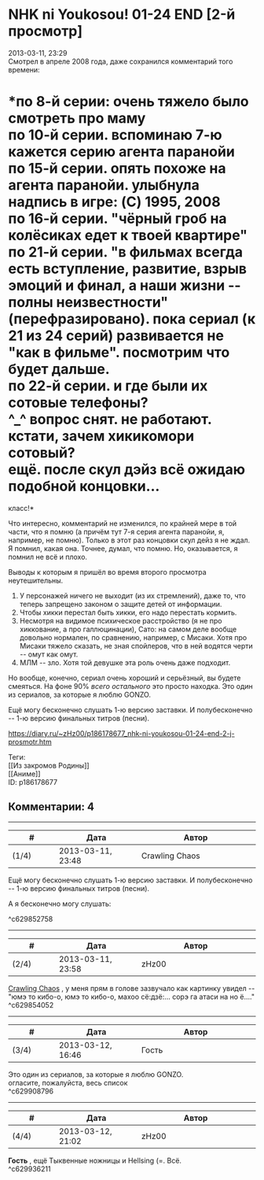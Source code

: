 NHK ni Youkosou! 01-24 END [2-й просмотр]
=========================================

  
2013-03-11, 23:29  
 Смотрел в апреле 2008 года, даже сохранился комментарий того времени:   
   
  *по 8-й серии: очень тяжело было смотреть про маму   
 по 10-й серии. вспоминаю 7-ю кажется серию агента паранойи   
 по 15-й серии. опять похоже на агента паранойи. улыбнула надпись в игре: (C) 1995, 2008   
 по 16-й серии. "чёрный гроб на колёсиках едет к твоей квартире"   
 по 21-й серии. "в фильмах всегда есть вступление, развитие, взрыв эмоций и финал, а наши жизни -- полны неизвестности" (перефразировано). пока сериал (к 21 из 24 серий) развивается не "как в фильме". посмотрим что будет дальше.   
 по 22-й серии. и где были их сотовые телефоны?   
 ^\_^ вопрос снят. не работают. кстати, зачем хикикомори сотовый?   
 ещё. после скул дэйз всё ожидаю подобной концовки...   
 ===   
 класс!*    
   
 Что интересно, комментарий не изменился, по крайней мере в той части, что я помню (а причём тут 7-я серия агента паранойи, я, например, не помню). Только в этот раз концовки скул дейз я не ждал. Я помнил, какая она. Точнее, думал, что помню. Но, оказывается, я помнил не всё и плохо.   
   
 Выводы к которым я пришёл во время второго просмотра неутешительны.   
 1. У персонажей ничего не выходит (из их стремлений), даже то, что теперь запрещено законом о защите детей от информации.   
 2. Чтобы хикки перестал быть хикки, его надо перестать кормить.   
 3. Несмотря на видимое психическое расстройство (я не про хиккование, а про галлюцинации), Сато: на самом деле вообще довольно нормален, по сравнению, например, с Мисаки. Хотя про Мисаки тяжело сказать, не зная спойлеров, что в ней водятся черти -- омут как омут.   
 4. МЛМ -- зло. Хотя той девушке эта роль очень даже подходит.   
   
 Но вообще, конечно, сериал очень хороший и серьёзный, вы будете смеяться. На фоне 90%  *всего остального*  это просто находка. Это один из сериалов, за которые я люблю GONZO.   
   
 Ещё могу бесконечно слушать 1-ю версию заставки. И полубесконечно -- 1-ю версию финальных титров (песни).   
  
<https://diary.ru/~zHz00/p186178677_nhk-ni-youkosou-01-24-end-2-j-prosmotr.htm>  
  
Теги:  
[[Из закромов Родины]]  
[[Аниме]]  
ID: p186178677  


Комментарии: 4
--------------

  


---



|         #         |              Дата              |                     Автор                     |           ID           |
| --- | --- | --- | --- |
| (1/4) | 2013-03-11, 23:48 | Crawling Chaos | c629852758 |

  
  Ещё могу бесконечно слушать 1-ю версию заставки. И полубесконечно -- 1-ю версию финальных титров (песни).    
   
 А я бесконечно могу слушать:   
     
 ^c629852758

---



|         #         |              Дата              |                     Автор                     |           ID           |
| --- | --- | --- | --- |
| (2/4) | 2013-03-11, 23:58 | zHz00 | c629854052 |

  
  [Crawling Chaos](http://degozaru.diary.ru "de gozaru")  , у меня прям в голове зазвучало как картинку увидел -- "юмэ то кибо-о, юмэ то кибо-о, махоо сё:дзё:... сорэ га атаси на но ё...."   
 ^c629854052

---



|         #         |              Дата              |                     Автор                     |           ID           |
| --- | --- | --- | --- |
| (3/4) | 2013-03-12, 16:46 | Гость | c629908796 |

  
  Это один из сериалов, за которые я люблю GONZO.    
 огласите, пожалуйста, весь список   
 ^c629908796

---



|         #         |              Дата              |                     Автор                     |           ID           |
| --- | --- | --- | --- |
| (4/4) | 2013-03-12, 21:02 | zHz00 | c629936211 |

  
  **Гость**  , ещё Тыквенные ножницы и Hellsing (=. Всё.   
 ^c629936211
